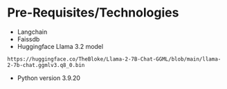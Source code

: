 # Pre-Requisites/Technologies

- Langchain
- Faissdb
- Huggingface Llama 3.2 model
```
https://huggingface.co/TheBloke/Llama-2-7B-Chat-GGML/blob/main/llama-2-7b-chat.ggmlv3.q8_0.bin
```
- Python version 3.9.20

